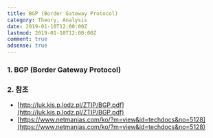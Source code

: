 ```yaml
---
title: BGP (Border Gateway Protocol)
category: Theory, Analysis
date: 2019-01-10T12:00:00Z
lastmod: 2019-01-10T12:00:00Z
comment: true
adsense: true
---
```


### 1. BGP (Border Gateway Protocol)

### 2. 참조

* [http://luk.kis.p.lodz.pl/ZTIP/BGP.pdf](http://luk.kis.p.lodz.pl/ZTIP/BGP.pdf)
* [https://www.netmanias.com/ko/?m=view&id=techdocs&no=5128](https://www.netmanias.com/ko/?m=view&id=techdocs&no=5128)
